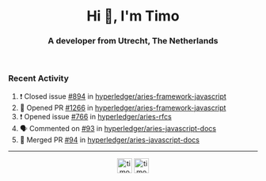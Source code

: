 <h1 align="center">Hi 👋, I'm Timo</h1>
<h3 align="center">A developer from Utrecht, The Netherlands</h3>
<br/>
<!-- https://github.com/rahuldkjain/github-profile-readme-generator --!>

<!--  <p align="left"><img src="https://github-readme-stats.vercel.app/api?username=timoglastra&show_icons=true&count_private=true&" alt="timoglastra" /></p> --!>

<!--
Github language stats
<p align="left"><img src="https://github-readme-stats.vercel.app/api/top-langs/?username=timoglastra&layout=compact" alt="timoglastra" /><p>
-->

<!-- Codestats language stats -->
<!-- <p align="left"><img src="https://codestats-readme.vercel.app/api/top-langs/?username=timoglastra&layout=compact&language_count=12" alt="timoglastra" /><p>    --!>
  
<h3>Recent Activity</h3>

<!--START_SECTION:activity-->
1. ❗️ Closed issue [#894](https://github.com/hyperledger/aries-framework-javascript/issues/894) in [hyperledger/aries-framework-javascript](https://github.com/hyperledger/aries-framework-javascript)
2. 💪 Opened PR [#1266](https://github.com/hyperledger/aries-framework-javascript/pull/1266) in [hyperledger/aries-framework-javascript](https://github.com/hyperledger/aries-framework-javascript)
3. ❗️ Opened issue [#766](https://github.com/hyperledger/aries-rfcs/issues/766) in [hyperledger/aries-rfcs](https://github.com/hyperledger/aries-rfcs)
4. 🗣 Commented on [#93](https://github.com/hyperledger/aries-javascript-docs/issues/93) in [hyperledger/aries-javascript-docs](https://github.com/hyperledger/aries-javascript-docs)
5. 🎉 Merged PR [#94](https://github.com/hyperledger/aries-javascript-docs/pull/94) in [hyperledger/aries-javascript-docs](https://github.com/hyperledger/aries-javascript-docs)
<!--END_SECTION:activity-->

---

<p align="center">
<a href="https://twitter.com/timoglastra" target="blank"><img align="center" src="https://cdn.jsdelivr.net/npm/simple-icons@3.0.1/icons/twitter.svg" alt="timoglastra" height="30" width="30" /></a>
<a href="https://linkedin.com/in/timoglastra" target="blank"><img align="center" src="https://cdn.jsdelivr.net/npm/simple-icons@3.0.1/icons/linkedin.svg" alt="timoglastra" height="30" width="30" /></a>
</p>



